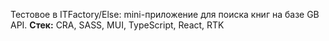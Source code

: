 Тестовое в ITFactory/Else: mini-приложение для поиска книг на базе GB API. <b>Стек:</b> CRA, SASS, MUI, TypeScript, React, RTK
